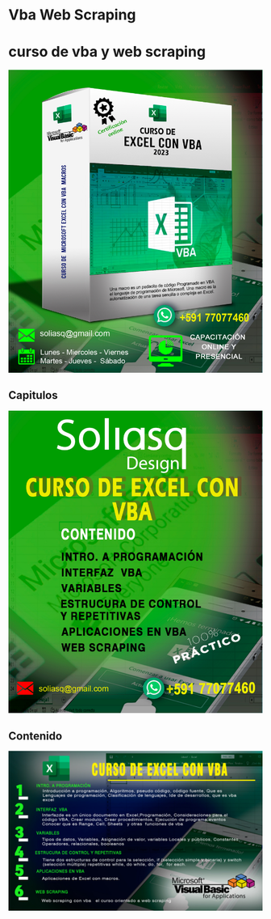# Vba Web Scraping
<h1>curso de vba  y web scraping</h1>
<img src="https://github.com/soliasq/vbaWebScraping/blob/main/vba%20escel%20MOCK.jpg" >
<h2>Capitulos</h2>
<img src="https://github.com/soliasq/vbaWebScraping/blob/main/vba%20escel.CEL.jpg" >
<h2>Contenido</h2>
<img src="https://github.com/soliasq/vbaWebScraping/blob/main/vba%20escel.jpg" >

